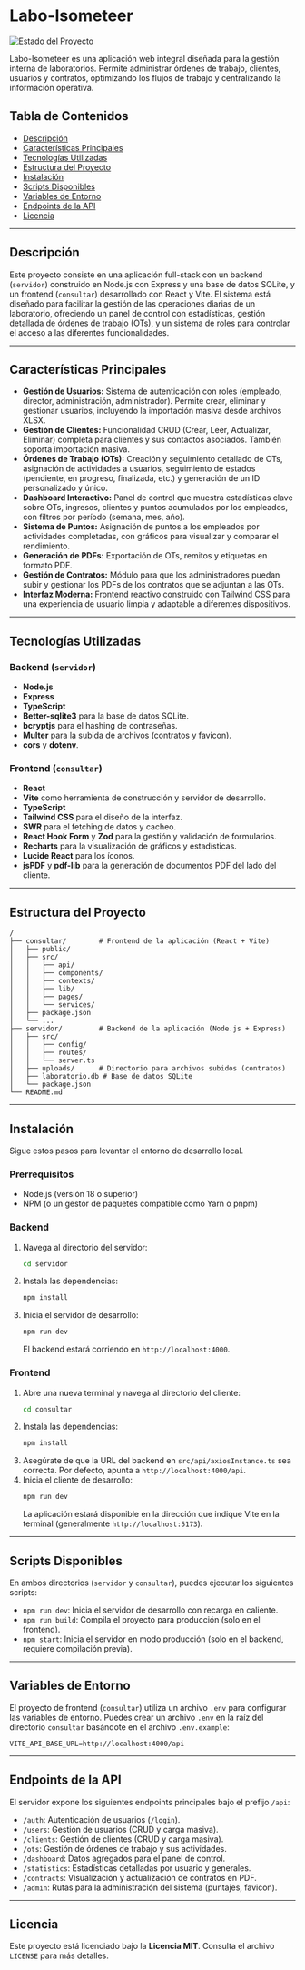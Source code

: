 # Labo-Isometeer

[![Estado del Proyecto](https://img.shields.io/badge/estado-activo-success.svg)](https://github.com/mat1gr/labo-isometeer)

Labo-Isometeer es una aplicación web integral diseñada para la gestión interna de laboratorios. Permite administrar órdenes de trabajo, clientes, usuarios y contratos, optimizando los flujos de trabajo y centralizando la información operativa.

## Tabla de Contenidos

- [Descripción](#descripción)
- [Características Principales](#características-principales)
- [Tecnologías Utilizadas](#tecnologías-utilizadas)
- [Estructura del Proyecto](#estructura-del-proyecto)
- [Instalación](#instalación)
- [Scripts Disponibles](#scripts-disponibles)
- [Variables de Entorno](#variables-de-entorno)
- [Endpoints de la API](#endpoints-de-la-api)
- [Licencia](#licencia)

---

## Descripción

Este proyecto consiste en una aplicación full-stack con un backend (`servidor`) construido en Node.js con Express y una base de datos SQLite, y un frontend (`consultar`) desarrollado con React y Vite. El sistema está diseñado para facilitar la gestión de las operaciones diarias de un laboratorio, ofreciendo un panel de control con estadísticas, gestión detallada de órdenes de trabajo (OTs), y un sistema de roles para controlar el acceso a las diferentes funcionalidades.

---

## Características Principales

* **Gestión de Usuarios:** Sistema de autenticación con roles (empleado, director, administración, administrador). Permite crear, eliminar y gestionar usuarios, incluyendo la importación masiva desde archivos XLSX.
* **Gestión de Clientes:** Funcionalidad CRUD (Crear, Leer, Actualizar, Eliminar) completa para clientes y sus contactos asociados. También soporta importación masiva.
* **Órdenes de Trabajo (OTs):** Creación y seguimiento detallado de OTs, asignación de actividades a usuarios, seguimiento de estados (pendiente, en progreso, finalizada, etc.) y generación de un ID personalizado y único.
* **Dashboard Interactivo:** Panel de control que muestra estadísticas clave sobre OTs, ingresos, clientes y puntos acumulados por los empleados, con filtros por período (semana, mes, año).
* **Sistema de Puntos:** Asignación de puntos a los empleados por actividades completadas, con gráficos para visualizar y comparar el rendimiento.
* **Generación de PDFs:** Exportación de OTs, remitos y etiquetas en formato PDF.
* **Gestión de Contratos:** Módulo para que los administradores puedan subir y gestionar los PDFs de los contratos que se adjuntan a las OTs.
* **Interfaz Moderna:** Frontend reactivo construido con Tailwind CSS para una experiencia de usuario limpia y adaptable a diferentes dispositivos.

---

## Tecnologías Utilizadas

### Backend (`servidor`)

* **Node.js**
* **Express**
* **TypeScript**
* **Better-sqlite3** para la base de datos SQLite.
* **bcryptjs** para el hashing de contraseñas.
* **Multer** para la subida de archivos (contratos y favicon).
* **cors** y **dotenv**.

### Frontend (`consultar`)

* **React**
* **Vite** como herramienta de construcción y servidor de desarrollo.
* **TypeScript**
* **Tailwind CSS** para el diseño de la interfaz.
* **SWR** para el fetching de datos y cacheo.
* **React Hook Form** y **Zod** para la gestión y validación de formularios.
* **Recharts** para la visualización de gráficos y estadísticas.
* **Lucide React** para los íconos.
* **jsPDF** y **pdf-lib** para la generación de documentos PDF del lado del cliente.

---

## Estructura del Proyecto

```
/
├── consultar/        # Frontend de la aplicación (React + Vite)
│   ├── public/
│   ├── src/
│   │   ├── api/
│   │   ├── components/
│   │   ├── contexts/
│   │   ├── lib/
│   │   ├── pages/
│   │   └── services/
│   ├── package.json
│   └── ...
├── servidor/         # Backend de la aplicación (Node.js + Express)
│   ├── src/
│   │   ├── config/
│   │   ├── routes/
│   │   └── server.ts
│   ├── uploads/      # Directorio para archivos subidos (contratos)
│   ├── laboratorio.db # Base de datos SQLite
│   └── package.json
└── README.md
```

---

## Instalación

Sigue estos pasos para levantar el entorno de desarrollo local.

### Prerrequisitos

* Node.js (versión 18 o superior)
* NPM (o un gestor de paquetes compatible como Yarn o pnpm)

### Backend

1.  Navega al directorio del servidor:
    ```bash
    cd servidor
    ```
2.  Instala las dependencias:
    ```bash
    npm install
    ```
3.  Inicia el servidor de desarrollo:
    ```bash
    npm run dev
    ```
    El backend estará corriendo en `http://localhost:4000`.

### Frontend

1.  Abre una nueva terminal y navega al directorio del cliente:
    ```bash
    cd consultar
    ```
2.  Instala las dependencias:
    ```bash
    npm install
    ```
3.  Asegúrate de que la URL del backend en `src/api/axiosInstance.ts` sea correcta. Por defecto, apunta a `http://localhost:4000/api`.
4.  Inicia el cliente de desarrollo:
    ```bash
    npm run dev
    ```
    La aplicación estará disponible en la dirección que indique Vite en la terminal (generalmente `http://localhost:5173`).

---

## Scripts Disponibles

En ambos directorios (`servidor` y `consultar`), puedes ejecutar los siguientes scripts:

* `npm run dev`: Inicia el servidor de desarrollo con recarga en caliente.
* `npm run build`: Compila el proyecto para producción (solo en el frontend).
* `npm start`: Inicia el servidor en modo producción (solo en el backend, requiere compilación previa).

---

## Variables de Entorno

El proyecto de frontend (`consultar`) utiliza un archivo `.env` para configurar las variables de entorno. Puedes crear un archivo `.env` en la raíz del directorio `consultar` basándote en el archivo `.env.example`:

```
VITE_API_BASE_URL=http://localhost:4000/api
```

---

## Endpoints de la API

El servidor expone los siguientes endpoints principales bajo el prefijo `/api`:

* `/auth`: Autenticación de usuarios (`/login`).
* `/users`: Gestión de usuarios (CRUD y carga masiva).
* `/clients`: Gestión de clientes (CRUD y carga masiva).
* `/ots`: Gestión de órdenes de trabajo y sus actividades.
* `/dashboard`: Datos agregados para el panel de control.
* `/statistics`: Estadísticas detalladas por usuario y generales.
* `/contracts`: Visualización y actualización de contratos en PDF.
* `/admin`: Rutas para la administración del sistema (puntajes, favicon).

---

## Licencia

Este proyecto está licenciado bajo la **Licencia MIT**. Consulta el archivo `LICENSE` para más detalles.
